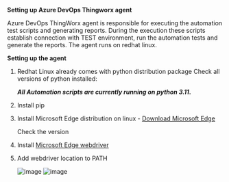 
**Setting up Azure DevOps Thingworx agent**

Azure DevOps ThingWorx agent is responsible for executing the automation test scripts and generating reports. During the execution these scripts establish connection with TEST environment, run the automation tests and generate the reports. The agent runs on redhat linux.
  
**Setting up the agent**

1. Redhat Linux already comes with python distribution package
   Check all versions of python installed:

   ***All Automation scripts are currently running on python 3.11.***

2. Install pip

3. Install Microsoft Edge distribution on linux - [Download Microsoft Edge](https://www.microsoft.com/en-us/edge/download?form=MA13FJ)

   Check the version

4. Install [Microsoft Edge webdriver](https://developer.microsoft.com/en-us/microsoft-edge/tools/webdriver/)


5. Add webdriver location to PATH

   ![image](https://github.com/user-attachments/assets/c6bf36bc-7f02-46c9-ab8f-17e7ce935183)
   ![image](https://github.com/user-attachments/assets/37c66c32-f390-45ce-8bdb-7999ed48a25c)





